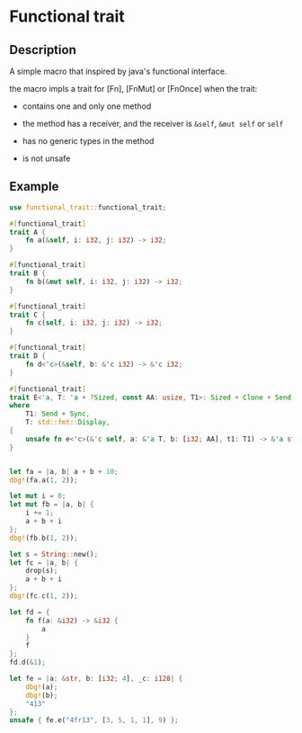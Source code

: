 # Functional trait

## Description

A simple macro that inspired by java's functional interface.

the macro impls a trait for [Fn], [FnMut] or [FnOnce] when the trait:

- contains one and only one method

- the method has a receiver, and the receiver is `&self`, `&mut self` or `self`

- has no generic types in the method

- is not unsafe

## Example

```rust
use functional_trait::functional_trait;

#[functional_trait]
trait A {
    fn a(&self, i: i32, j: i32) -> i32;
}

#[functional_trait]
trait B {
    fn b(&mut self, i: i32, j: i32) -> i32;
}

#[functional_trait]
trait C {
    fn c(self, i: i32, j: i32) -> i32;
}

#[functional_trait]
trait D {
    fn d<'c>(&self, b: &'c i32) -> &'c i32;
}

#[functional_trait]
trait E<'a, T: 'a + ?Sized, const AA: usize, T1>: Sized + Clone + Send
where
    T1: Send + Sync,
    T: std::fmt::Display,
{
    unsafe fn e<'c>(&'c self, a: &'a T, b: [i32; AA], t1: T1) -> &'a str;
}


let fa = |a, b| a + b + 10;
dbg!(fa.a(1, 2));

let mut i = 0;
let mut fb = |a, b| {
    i += 1;
    a + b + i
};
dbg!(fb.b(1, 2));

let s = String::new();
let fc = |a, b| {
    drop(s);
    a + b + i
};
dbg!(fc.c(1, 2));

let fd = {
    fn f(a: &i32) -> &i32 {
        a
    }
    f
};
fd.d(&1);

let fe = |a: &str, b: [i32; 4], _c: i128| {
    dbg!(a);
    dbg!(b);
    "413"
};
unsafe { fe.e("4fr13", [3, 5, 1, 1], 9) };

```
